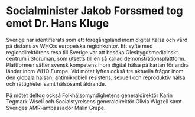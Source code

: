 # Socialminister Jakob Forssmed tog emot Dr. Hans Kluge

Sverige har identifierats som ett föregångsland inom digital hälsa och vård på distans av WHO:s europeiska regionkontor. Ett syfte med regiondirektörens resa till Sverige var att besöka Glesbygdsmedicinskt centrum i Storuman, som utsetts till en så kallad demonstrationsplattform. Plattformen sätter svensk kompetens inom digital hälsa på kartan för andra länder inom WHO Europe. Vid mötet lyftes också tre aktuella frågor inom den globala hälsan; antimikrobiell resistens, sexuell och reproduktiv hälsa och rättigheter samt hälsosamt åldrande.

På mötet deltog också Folkhälsomyndighetens generaldirektör Karin Tegmark Wisell och Socialstyrelsens generaldirektör Olivia Wigzell samt Sveriges AMR-ambassadör Malin Grape.
